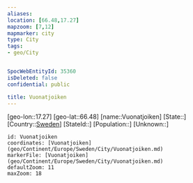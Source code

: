 ```yaml
---
aliases: 
location: [66.48,17.27]
mapzoom: [7,12] 
mapmarker: city 
type: City
tags:
- geo/City


SpocWebEntityId: 35360
isDeleted: false
confidential: public

title: Vuonatjoiken
---
```

[geo-lon::17.27]
[geo-lat::66.48]
[name::Vuonatjoiken]
[State::]
[Country::[Sweden](geo/Continent/Europe/Sweden.md)]
[StateId::]
[Population::]
[Unknown::]


```leaflet
id: Vuonatjoiken
coordinates: [Vuonatjoiken](geo/Continent/Europe/Sweden/City/Vuonatjoiken.md)
markerFile: [Vuonatjoiken](geo/Continent/Europe/Sweden/City/Vuonatjoiken.md)
defaultZoom: 11 
maxZoom: 18
```


